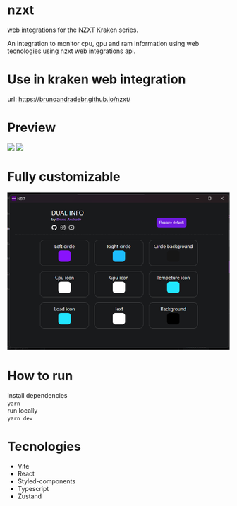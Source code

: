 # nzxt

[web integrations](https://developer.nzxt.com/) for the NZXT Kraken series.

An integration to monitor cpu, gpu and ram information using web tecnologies using nzxt web integrations api.

# Use in kraken web integration

url: https://brunoandradebr.github.io/nzxt/

# Preview

<img src="print2.png" width=378 />
<img src="print.gif" />

# Fully customizable

<img src="print3.png" width=678 />

# How to run

install dependencies <br/>
`yarn` <br/>
run locally <br/>
`yarn dev`

# Tecnologies

- Vite
- React
- Styled-components
- Typescript
- Zustand
